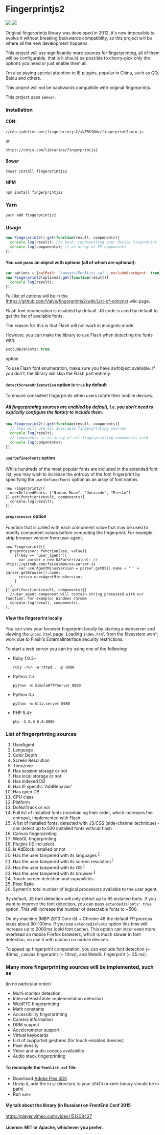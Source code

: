 # Fingerprintjs2

[![](https://travis-ci.org/Valve/fingerprintjs2.svg?branch=master)](https://travis-ci.org/Valve/fingerprintjs2)
[![](https://badges.gitter.im/Valve/fingerprintjs2.svg)](https://gitter.im/Valve/fingerprintjs2)


Original fingerprintjs library was developed in 2012, it's now impossible to evolve it
without breaking backwards compatibilty, so this project will be where
all the new development happens.

This project will use significantly more sources for fingerprinting, all
of them will be configurable, that is it should be possible to
cherry-pick only the options you need or just enable them all.

I'm also paying special attention to IE plugins, popular in China, such
as QQ, Baidu and others.

This project will not be backwards compatible with original
fingerprintjs.

This project uses `semver`.

### Installation

#### CDN:
```
//cdn.jsdelivr.net/fingerprintjs2/<VERSION>/fingerprint2.min.js
```
or

```
https://cdnjs.com/libraries/fingerprintjs2
```

#### Bower

```
bower install fingerprintjs2
```

#### NPM

```
npm install fingerprintjs2
```

### Yarn

```
yarn add fingerprintjs2
```


### Usage

```js
new Fingerprint2().get(function(result, components){
  console.log(result); //a hash, representing your device fingerprint
  console.log(components); // an array of FP components
});
```

#### You can pass an object with options (all of which are optional):

```js
var options = {swfPath: '/assets/FontList.swf', excludeUserAgent: true};
new Fingerprint2(options).get(function(result){
  console.log(result);
});
```

Full list of options will be in the
(https://github.com/Valve/fingerprintjs2/wiki/List-of-options) wiki
page.

Flash font enumeration is disabled by default. JS code is used by
default to get the list of available fonts.

The reason for this  is that Flash will not work in incognito mode.

However, you can make the library to use Flash when detecting the fonts
with:

```js
excludeJsFonts: true
```
option.

To use Flash font enumeration, make sure you have swfobject available.
If you don't, the library will skip the Flash part entirely.

#### `detectScreenOrientation` option is `true` by default

To ensure consistent fingerprints when users rotate their mobile
devices.


##### All fingerprinting sources are enabled by default, i.e. you don't need to explicitly configure the library to include them.

```js
new Fingerprint2().get(function(result, components){
  // this will use all available fingerprinting sources
  console.log(result);
  // components is an array of all fingerprinting components used
  console.log(components);
});
```

#### `userDefinedFonts` option

While hundreds of the most popular fonts are included in the extended font list, you may wish to increase the entropy of the font fingerprint by specifying the `userDefinedFonts` option as an array of font names.

```
new Fingerprint2({
  userDefinedFonts: ["Nimbus Mono", "Junicode", "Presto"]
}).get(function(result, components){
  console.log(result);
});
```

#### `preprocessor` option

Function that is called with each component value that may be used to modify component values before computing the fingerprint.
For example: strip browser version from user agent.

```
new Fingerprint2({
  preprocessor: function(key, value){
    if(key == "user_agent"){
      var parser = new UAParser(value); // https://github.com/faisalman/ua-parser-js
      var userAgentMinusVersion = parser.getOS().name + ' ' + parser.getBrowser().name;
      return userAgentMinusVersion;
    }
  }
}).get(function(result, components){}
  //user_agent component will contain string processed with our function. For example: Windows Chrome
  console.log(result, components);
);
```

#### View the fingerprint locally

You can view your browser fingerprint locally by starting a webserver and viewing the `index.html` page.
Loading `index.html` from the filesystem won't work due to Flash's ExternalInterface security restrictions.

To start a web server you can try using one of the following:

* Ruby 1.9.2+

    `ruby -run -e httpd . -p 8080`

* Python 2.x

    `python -m SimpleHTTPServer 8080`

* Python 3.x

    `python -m http.server 8080`

* PHP 5.4+

    `php -S 0.0.0.0:8080`


### List of fingerprinting sources

1. UserAgent
2. Language
3. Color Depth
4. Screen Resolution
5. Timezone
6. Has session storage or not
7. Has local storage or not
8. Has indexed DB
9. Has IE specific 'AddBehavior'
10. Has open DB
11. CPU class
12. Platform
13. DoNotTrack or not
14. Full list of installed fonts (maintaining their order, which increases the entropy), implemented with Flash.
15. A list of installed fonts, detected with JS/CSS (side-channel technique) - can detect up to 500 installed fonts without flash
16. Canvas fingerprinting
17. WebGL fingerprinting
18. Plugins (IE included)
19. Is AdBlock installed or not
20. Has the user tampered with its languages <sup>[1](https://github.com/Valve/fingerprintjs2/wiki/Browser-tampering)</sup>
21. Has the user tampered with its screen resolution <sup>[1](https://github.com/Valve/fingerprintjs2/wiki/Browser-tampering)</sup>
22. Has the user tampered with its OS <sup>[1](https://github.com/Valve/fingerprintjs2/wiki/Browser-tampering)</sup>
23. Has the user tampered with its browser <sup>[1](https://github.com/Valve/fingerprintjs2/wiki/Browser-tampering)</sup>
24. Touch screen detection and capabilities
25. Pixel Ratio
26. System's total number of logical processors available to the user agent.


By default, JS font detection will only detect up to 65 installed fonts. If you want to improve the font detection,
you can pass `extendedJsFonts: true` option. This will increase the number of detectable fonts to ~500.

On my machine (MBP 2013 Core i5) + Chrome 46 the default FP process takes about 80-100ms. If you use `extendedJsFonts` option this time will increase up to 2000ms (cold font cache).
This option can incur even more overhead on mobile Firefox browsers, which is much slower in font detection, so use it with caution on mobile devices.

To speed up fingerprint computation, you can exclude font detection (~ 40ms), canvas fingerprint (~ 10ms), and WebGL fingerprint (~ 35 ms).

### Many more fingerprinting sources will be implemented, such as
(in no particular order)

* Multi-monitor detection,
* Internal HashTable implementation detection
* WebRTC fingerprinting
* Math constants
* Accessibility fingerprinting
* Camera information
* DRM support
* Accelerometer support
* Virtual keyboards
* List of supported gestures (for touch-enabled devices)
* Pixel density
* Video and audio codecs availability
* Audio stack fingerprinting

#### To recompile the `FontList.swf` file:

* Download [Adobe Flex SDK](http://www.adobe.com/devnet/flex/flex-sdk-download.html)
* Unzip it, add the `bin/` directory to your `$PATH`  (mxmlc binary should be in path)
* Run `make`

#### My talk about the library (in Russian) on FrontEnd Conf 2015

https://player.vimeo.com/video/151208427

#### License: MIT or Apache, whichever you prefer.
